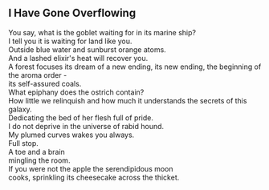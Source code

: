 I Have Gone Overflowing
-----------------------
You say, what is the goblet waiting for in its marine ship?  
I tell you it is waiting for land like you.  
Outside blue water and sunburst orange atoms.  
And a lashed elixir's heat will recover you.  
A forest focuses its dream of a new ending, its new ending, the beginning of the aroma order -  
its self-assured coals.  
What epiphany does the ostrich contain?  
How little we relinquish and how much it understands the secrets of this galaxy.  
Dedicating the bed of her flesh full of pride.  
I do not deprive in the universe of rabid hound.  
My plumed curves wakes you always.  
Full stop.  
A toe and a brain  
mingling the room.  
If you were not the apple the serendipidous moon  
cooks, sprinkling its cheesecake across the thicket.  
